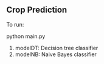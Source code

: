## Crop Prediction

To run: 

python main.py


1) modelDT: Decision tree classifier
2) modelNB: Naive Bayes classifier
